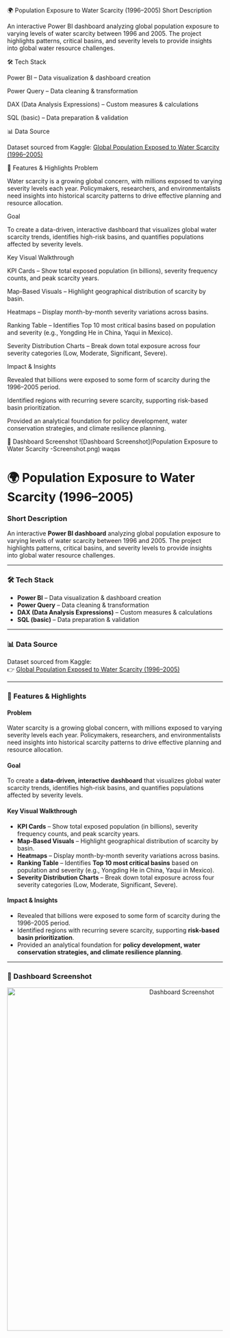 🌍 Population Exposure to Water Scarcity (1996–2005)
Short Description

An interactive Power BI dashboard analyzing global population exposure to varying levels of water scarcity between 1996 and 2005. The project highlights patterns, critical basins, and severity levels to provide insights into global water resource challenges.

🛠 Tech Stack

Power BI – Data visualization & dashboard creation

Power Query – Data cleaning & transformation

DAX (Data Analysis Expressions) – Custom measures & calculations

SQL (basic) – Data preparation & validation

📊 Data Source

Dataset sourced from Kaggle:
[Global Population Exposed to Water Scarcity (1996–2005)](https://www.kaggle.com/datasets/mpwolke/cusersmarildownloadsscarcitycsv/data)

🚰 Features & Highlights
Problem

Water scarcity is a growing global concern, with millions exposed to varying severity levels each year. Policymakers, researchers, and environmentalists need insights into historical scarcity patterns to drive effective planning and resource allocation.

Goal

To create a data-driven, interactive dashboard that visualizes global water scarcity trends, identifies high-risk basins, and quantifies populations affected by severity levels.

Key Visual Walkthrough

KPI Cards – Show total exposed population (in billions), severity frequency counts, and peak scarcity years.

Map-Based Visuals – Highlight geographical distribution of scarcity by basin.

Heatmaps – Display month-by-month severity variations across basins.

Ranking Table – Identifies Top 10 most critical basins based on population and severity (e.g., Yongding He in China, Yaqui in Mexico).

Severity Distribution Charts – Break down total exposure across four severity categories (Low, Moderate, Significant, Severe).

Impact & Insights

Revealed that billions were exposed to some form of scarcity during the 1996–2005 period.

Identified regions with recurring severe scarcity, supporting risk-based basin prioritization.

Provided an analytical foundation for policy development, water conservation strategies, and climate resilience planning.

📸 Dashboard Screenshot
![Dashboard Screenshot](Population Exposure to Water Scarcity -Screenshot.png)
waqas




# 🌍 Population Exposure to Water Scarcity (1996–2005)

### Short Description  
An interactive **Power BI dashboard** analyzing global population exposure to varying levels of water scarcity between 1996 and 2005. The project highlights patterns, critical basins, and severity levels to provide insights into global water resource challenges.  

---

### 🛠 Tech Stack  
- **Power BI** – Data visualization & dashboard creation  
- **Power Query** – Data cleaning & transformation  
- **DAX (Data Analysis Expressions)** – Custom measures & calculations  
- **SQL (basic)** – Data preparation & validation  

---

### 📊 Data Source  
Dataset sourced from Kaggle:  
👉 [Global Population Exposed to Water Scarcity (1996–2005)](https://www.kaggle.com/datasets/madridista01/global-population-exposed-to-water-scarcity)  

---

### 🚰 Features & Highlights  

#### **Problem**  
Water scarcity is a growing global concern, with millions exposed to varying severity levels each year. Policymakers, researchers, and environmentalists need insights into historical scarcity patterns to drive effective planning and resource allocation.  

#### **Goal**  
To create a **data-driven, interactive dashboard** that visualizes global water scarcity trends, identifies high-risk basins, and quantifies populations affected by severity levels.  

#### **Key Visual Walkthrough**  
- **KPI Cards** – Show total exposed population (in billions), severity frequency counts, and peak scarcity years.  
- **Map-Based Visuals** – Highlight geographical distribution of scarcity by basin.  
- **Heatmaps** – Display month-by-month severity variations across basins.  
- **Ranking Table** – Identifies **Top 10 most critical basins** based on population and severity (e.g., Yongding He in China, Yaqui in Mexico).  
- **Severity Distribution Charts** – Break down total exposure across four severity categories (Low, Moderate, Significant, Severe).  

#### **Impact & Insights**  
- Revealed that billions were exposed to some form of scarcity during the 1996–2005 period.  
- Identified regions with recurring severe scarcity, supporting **risk-based basin prioritization**.  
- Provided an analytical foundation for **policy development, water conservation strategies, and climate resilience planning**.  

---

### 📸 Dashboard Screenshot  

<p align="center">
  <img src="screenshot.png" alt="Dashboard Screenshot" width="800"/>
</p>


